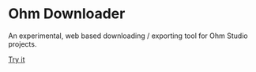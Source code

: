 # Ohm Downloader

An experimental, web based downloading / exporting tool for Ohm Studio projects.

[Try it](http://159.89.110.150/)